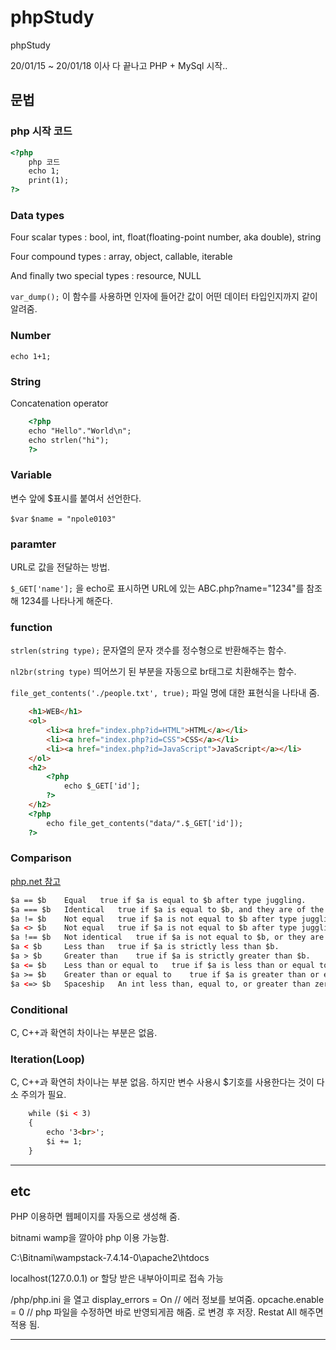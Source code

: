 # phpStudy
phpStudy

20/01/15 ~ 20/01/18 이사 다 끝나고 PHP + MySql 시작..

## 문법

### php 시작 코드
``` html
<?php
    php 코드
    echo 1;
    print(1);
?>
```

### Data types
Four scalar types : bool, int, float(floating-point number, aka double), string

Four compound types : array, object, callable, iterable

And finally two special types : resource, NULL

`var_dump();` 이 함수를 사용하면 인자에 들어간 값이 어떤 데이터 타입인지까지 같이 알려줌.

### Number
`echo 1+1;`

### String
Concatenation operator
``` html
    <?php
    echo "Hello"."World\n";
    echo strlen("hi");
    ?>
```

### Variable

변수 앞에 $표시를 붙여서 선언한다. 

`$var` `$name = "npole0103"`

### paramter

URL로 값을 전달하는 방법.

`$_GET['name'];` 을 echo로 표시하면 URL에 있는 ABC.php?name="1234"를 참조해
1234를 나타나게 해준다.

### function
`strlen(string type);` 문자열의 문자 갯수를 정수형으로 반환해주는 함수.

`nl2br(string type)` 띄어쓰기 된 부분을 자동으로 br태그로 치환해주는 함수.

`file_get_contents('./people.txt', true);` 파일 명에 대한 표현식을 나타내 줌. 

``` html
    <h1>WEB</h1>
    <ol>
        <li><a href="index.php?id=HTML">HTML</a></li>
        <li><a href="index.php?id=CSS">CSS</a></li>
        <li><a href="index.php?id=JavaScript">JavaScript</a></li>
    </ol>
    <h2>
        <?php
            echo $_GET['id'];
        ?>
    </h2>
    <?php
        echo file_get_contents("data/".$_GET['id']);
    ?>
```

### Comparison

[php.net 참고](https://www.php.net/manual/en/language.operators.comparison.php)

``` html
$a == $b	Equal	true if $a is equal to $b after type juggling.
$a === $b	Identical	true if $a is equal to $b, and they are of the same type.
$a != $b	Not equal	true if $a is not equal to $b after type juggling.
$a <> $b	Not equal	true if $a is not equal to $b after type juggling.
$a !== $b	Not identical	true if $a is not equal to $b, or they are not  of the same type.
$a < $b	    Less than	true if $a is strictly less than $b.
$a > $b	    Greater than	true if $a is strictly greater than $b.
$a <= $b	Less than or equal to	true if $a is less than or equal to $b.
$a >= $b	Greater than or equal to	true if $a is greater than or equal to $b.
$a <=> $b	Spaceship	An int less than, equal to, or greater than zero when $a is less than, equal to, or greater than $b, respectively.
```

### Conditional

C, C++과 확연히 차이나는 부분은 없음.

### Iteration(Loop)

C, C++과 확연히 차이나는 부분 없음. 하지만 변수 사용시 $기호를 사용한다는 것이 다소 주의가 필요.

``` html
    while ($i < 3) 
    {
        echo '3<br>';
        $i += 1;
    }
```
---
## etc

PHP 이용하면 웹페이지를 자동으로 생성해 줌.

bitnami wamp을 깔아야 php 이용 가능함.

C:\Bitnami\wampstack-7.4.14-0\apache2\htdocs

localhost(127.0.0.1) or 할당 받은 내부아이피로 접속 가능

/php/php.ini 을 열고
display_errors = On // 에러 정보를 보여줌.
opcache.enable = 0  // php 파일을 수정하면 바로 반영되게끔 해줌.
로 변경 후 저장. Restat All 해주면 적용 됨.





---